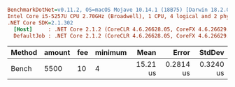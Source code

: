 ``` ini

BenchmarkDotNet=v0.11.2, OS=macOS Mojave 10.14.1 (18B75) [Darwin 18.2.0]
Intel Core i5-5257U CPU 2.70GHz (Broadwell), 1 CPU, 4 logical and 2 physical cores
.NET Core SDK=2.1.302
  [Host]     : .NET Core 2.1.2 (CoreCLR 4.6.26628.05, CoreFX 4.6.26629.01), 64bit RyuJIT
  DefaultJob : .NET Core 2.1.2 (CoreCLR 4.6.26628.05, CoreFX 4.6.26629.01), 64bit RyuJIT


```
| Method | amount | fee | minimum |     Mean |     Error |    StdDev |
|------- |------- |---- |-------- |---------:|----------:|----------:|
|  Bench |   5500 |  10 |       4 | 15.21 us | 0.2814 us | 0.3240 us |

